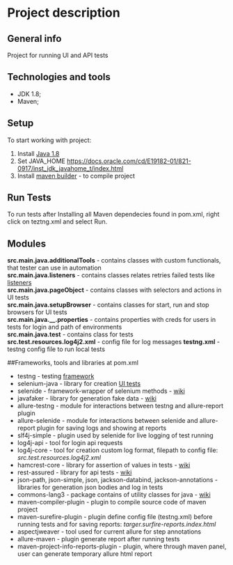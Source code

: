 # Project description

## General info
Project for running UI and API tests

## Technologies and tools
* JDK 1.8;
* Maven;

## Setup
To start working with project:
1. Install [Java 1.8](https://www.oracle.com/java/technologies/javase/javase8-archive-downloads.html)
2. Set JAVA_HOME https://docs.oracle.com/cd/E19182-01/821-0917/inst_jdk_javahome_t/index.html
3. Install [maven builder](https://maven.apache.org/download.cgi) - to compile project

## Run Tests
To run tests after Installing all Maven dependecies found in pom.xml, right click on teztng.xml and select Run. 

## Modules
**src.main.java.additionalTools** - contains classes with custom functionals, that tester can use in automation <br />
**src.main.java.listeners** - contains classes relates retries failed tests like [listeners](https://testng.org/doc/documentation-main.html#testng-listeners) <br /> 
**src.main.java.pageObject** - contains classes with selectors and actions in UI tests <br />
**src.main.java.setupBrowser** - contains classes for start, run and stop browsers for UI tests <br />
**src.main.java.__.properties** - contains properties with creds for users in tests for login and path of environments <br />
**src.main.java.test** - contains class for tests <br />
**src.test.resources.log4j2.xml** - config file for log messages
**testng.xml** - testng config file to run local tests  <br />

##Frameworks, tools and libraries at pom.xml
* testng - testing [framework](https://testng.org/doc/)
* selenium-java - library for creation [UI tests](https://www.selenium.dev/)
* selenide - framework-wrapper of selenium methods - [wiki](https://selenide.org/) 
* javafaker - library for generation fake data - [wiki](https://www.baeldung.com/java-faker)
* allure-testng - module for interactions between testng and allure-report plugin
* allure-selenide - module for interactions between selenide and allure-report plugin for saving logs and showing at reports
* slf4j-simple - plugin used by selenide for live logging of test running
* log4j-api - tool for login api requests
* log4j-core - tool for creation custom log format, filepath to config file: *src.test.resources.log4j2.xml*
* hamcrest-core - library for assertion of values in tests - [wiki](http://hamcrest.org/JavaHamcrest/)
* rest-assured - library for api tests - [wiki](https://github.com/rest-assured/rest-assured/wiki/GettingStarted)
* json-path, json-simple, json, jackson-databind, jackson-annotations - libraries for generation json bodies and log in tests
* commons-lang3 - package contains of utility classes for java - [wiki](https://www.baeldung.com/java-commons-lang-3)
* maven-compiler-plugin - plugin to compile source code of maven project
* maven-surefire-plugin - plugin define config file (testng.xml) before running tests and for saving reports: *targer.surfire-reports.index.html*
* aspectjweaver - tool used for current allure for step annotations
* allure-maven - plugin generate report after running tests
* maven-project-info-reports-plugin - plugin, where through maven panel, user can generate temporary allure html report 
